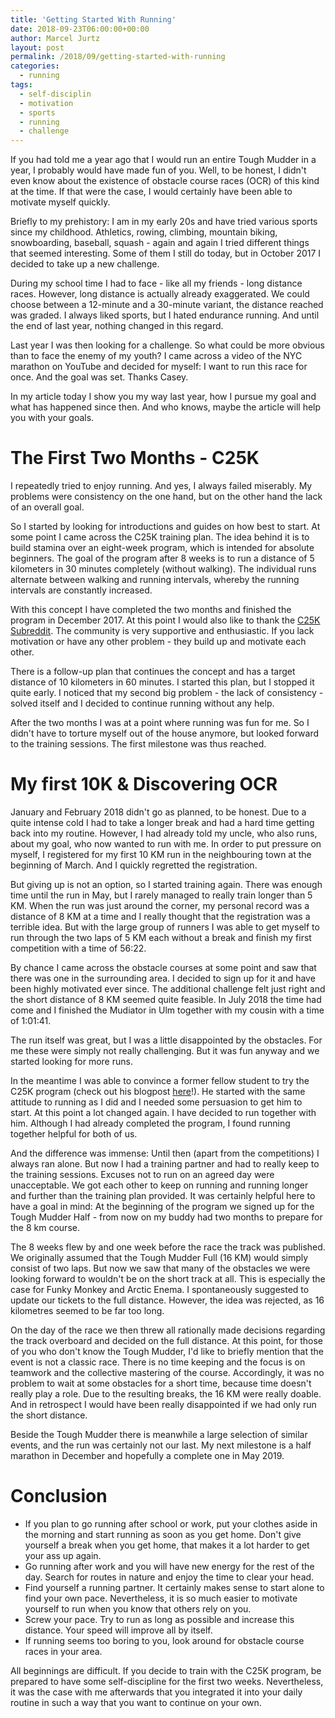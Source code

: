 ```yaml
---
title: 'Getting Started With Running'
date: 2018-09-23T06:00:00+00:00
author: Marcel Jurtz
layout: post
permalink: /2018/09/getting-started-with-running
categories:
  - running
tags:
  - self-disciplin
  - motivation
  - sports
  - running
  - challenge
---
```


If you had told me a year ago that I would run an entire Tough Mudder in a year, I probably would have made fun of you. 
Well, to be honest, I didn't even know about the existence of obstacle course races (OCR) of this kind at the time. 
If that were the case, I would certainly have been able to motivate myself quickly.

Briefly to my prehistory: I am in my early 20s and have tried various sports since my childhood. 
Athletics, rowing, climbing, mountain biking, snowboarding, baseball, squash - 
again and again I tried different things that seemed interesting. 
Some of them I still do today, but in October 2017 I decided to take up a new challenge.

During my school time I had to face - like all my friends - long distance races. 
However, long distance is actually already exaggerated. We could choose between a 12-minute and a 30-minute variant, 
the distance reached was graded. I always liked sports, but I hated endurance running. And until the end of last year, 
nothing changed in this regard.

Last year I was then looking for a challenge. So what could be more obvious than to face the enemy of my youth? 
I came across a video of the NYC marathon on YouTube and decided for myself: I want to run this race for once. 
And the goal was set. Thanks Casey.

In my article today I show you my way last year, how I pursue my goal and what has happened since then. 
And who knows, maybe the article will help you with your goals.

# The First Two Months - C25K

I repeatedly tried to enjoy running. And yes, I always failed miserably. 
My problems were consistency on the one hand, but on the other hand the lack of an overall goal.

So I started by looking for introductions and guides on how best to start. 
At some point I came across the C25K training plan. 
The idea behind it is to build stamina over an eight-week program, which is intended for absolute beginners. 
The goal of the program after 8 weeks is to run a distance of 5 kilometers in 30 minutes completely (without walking). 
The individual runs alternate between walking and running intervals, whereby the running intervals are constantly increased.

With this concept I have completed the two months and finished the program in December 2017. 
At this point I would also like to thank the [C25K Subreddit](https://www.reddit.com/r/c25k). The community is very supportive and enthusiastic. 
If you lack motivation or have any other problem - they build up and motivate each other.

There is a follow-up plan that continues the concept and has a target distance of 10 kilometers in 60 minutes. 
I started this plan, but I stopped it quite early. 
I noticed that my second big problem - the lack of consistency - solved itself and I decided to continue running without any help.

After the two months I was at a point where running was fun for me. So I didn't have to torture myself out of the house anymore, 
but looked forward to the training sessions. The first milestone was thus reached.

# My first 10K & Discovering OCR

January and February 2018 didn't go as planned, to be honest. 
Due to a quite intense cold I had to take a longer break and had a hard time getting back into my routine. 
However, I had already told my uncle, who also runs, about my goal, who now wanted to run with me. 
In order to put pressure on myself, I registered for my first 10 KM run in the neighbouring town at the beginning of March. 
And I quickly regretted the registration.

But giving up is not an option, so I started training again. 
There was enough time until the run in May, but I rarely managed to really train longer than 5 KM. 
When the run was just around the corner, 
my personal record was a distance of 8 KM at a time and I really thought that the registration was a terrible idea. 
But with the large group of runners I was able to get myself to run through the two laps of 5 KM each without a break 
and finish my first competition with a time of 56:22.

By chance I came across the obstacle courses at some point and saw that there was one in the surrounding area. 
I decided to sign up for it and have been highly motivated ever since. 
The additional challenge felt just right and the short distance of 8 KM seemed quite feasible. 
In July 2018 the time had come and I finished the Mudiator in Ulm together with my cousin with a time of 1:01:41.

The run itself was great, but I was a little disappointed by the obstacles. For me these were simply not really challenging. 
But it was fun anyway and we started looking for more runs.

In the meantime I was able to convince a former fellow student to try the C25K program (check out his blogpost [here](https://dominik-spieler.com/2018/09/16/tough-mudder-2018-from-couch-potato-to-a-16-km-10-miles-obstacle-course-in-just-two-month/)!). 
He started with the same attitude to running as I did and I needed some persuasion to get him to start. 
At this point a lot changed again. I have decided to run together with him. 
Although I had already completed the program, I found running together helpful for both of us. 

And the difference was immense: Until then (apart from the competitions) I always ran alone. 
But now I had a training partner and had to really keep to the training sessions. 
Excuses not to run on an agreed day were unacceptable. 
We got each other to keep on running and running longer and further than the training plan provided. 
It was certainly helpful here to have a goal in mind: 
At the beginning of the program we signed up for the Tough Mudder Half - from now on my buddy had two months to prepare 
for the 8 km course.

The 8 weeks flew by and one week before the race the track was published. 
We originally assumed that the Tough Mudder Full (16 KM) would simply consist of two laps. 
But now we saw that many of the obstacles we were looking forward to wouldn't be on the short track at all.
This is especially the case for Funky Monkey and Arctic Enema. 
I spontaneously suggested to update our tickets to the full distance. 
However, the idea was rejected, as 16 kilometres seemed to be far too long.

On the day of the race we then threw all rationally made decisions regarding the track overboard and decided on the full distance. 
At this point, for those of you who don't know the Tough Mudder, I'd like to briefly mention that the event is not a classic race. 
There is no time keeping and the focus is on teamwork and the collective mastering of the course. 
Accordingly, it was no problem to wait at some obstacles for a short time, because time doesn't really play a role. 
Due to the resulting breaks, the 16 KM were really doable. 
And in retrospect I would have been really disappointed if we had only run the short distance.

Beside the Tough Mudder there is meanwhile a large selection of similar events, and the run was certainly not our last. 
My next milestone is a half marathon in December and hopefully a complete one in May 2019.

# Conclusion

* If you plan to go running after school or work, put your clothes aside in the morning and start running as soon as you get home. Don't give yourself a break when you get home, that makes it a lot harder to get your ass up again.
* Go running after work and you will have new energy for the rest of the day. Search for routes in nature and enjoy the time to clear your head.
* Find yourself a running partner. It certainly makes sense to start alone to find your own pace. Nevertheless, it is so much easier to motivate yourself to run when you know that others rely on you.
* Screw your pace. Try to run as long as possible and increase this distance. Your speed will improve all by itself.
* If running seems too boring to you, look around for obstacle course races in your area.

All beginnings are difficult. If you decide to train with the C25K program, be prepared to have some self-discipline for the first two weeks. Nevertheless, it was the case with me afterwards that you integrated it into your daily routine in such a way that you want to continue on your own.
